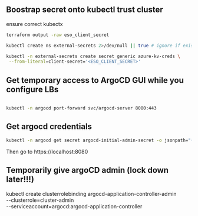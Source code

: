 ## Boostrap secret onto kubectl trust cluster

ensure correct kubectx

```bash
terraform output -raw eso_client_secret

kubectl create ns external-secrets 2>/dev/null || true # ignore if exists

kubectl -n external-secrets create secret generic azure-kv-creds \
 --from-literal=client-secret='<ESO_CLIENT_SECRET>'
```

## Get temporary access to ArgoCD GUI while you configure LBs

```bash

kubectl -n argocd port-forward svc/argocd-server 8080:443
```

## Get argocd credentials

```bash
kubectl -n argocd get secret argocd-initial-admin-secret -o jsonpath="{.data.password}" | base64 -d
```

Then go to https://localhost:8080

## Temporarily give argoCD admin (lock down later!!!)

kubectl create clusterrolebinding argocd-application-controller-admin \
 --clusterrole=cluster-admin \
 --serviceaccount=argocd:argocd-application-controller
